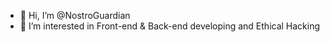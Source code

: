 - 👋 Hi, I’m @NostroGuardian
- 👀 I’m interested in Front-end & Back-end developing and Ethical Hacking
